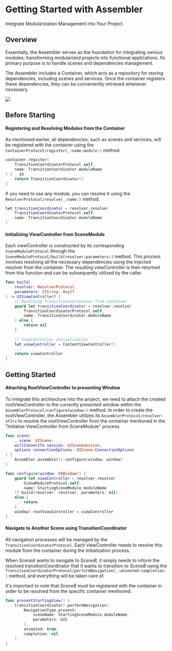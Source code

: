 # Getting Started with Assembler

Integrate Modularization Management into Your Project.

## Overview

Essentially, the Assembler serves as the foundation for integrating various modules, transforming modularized projects into functional applications. Its primary purpose is to handle scenes and dependencies management.

The Assembler includes a Container, which acts as a repository for storing dependencies, including scenes and services. Once the container registers these dependencies, they can be conveniently retrieved whenever necessary.

![](assembler-overview)

## Before Starting

#### Registering and Resolving Modules from the Container

As mentioned earlier, all dependencies, such as scenes and services, will be registered with the container using the ``ContainerProtocol/register(_:name:module:)`` method.

```swift
container.register(
	TransitionCoordinatorProtocol.self,
	name: TransitionCoordinator.moduleName
) { _ in
	return TransitionCoordinator()
}
```

If you need to use any module, you can resolve it using the ``ResolverProtocol/resolve(_:name:)`` method.

```swift
let transitionCoordinator = resolver.resolve(
	TransitionCoordinatorProtocol.self,
	name: TransitionCoordinator.moduleName
)
```

#### Initializing ViewController from SceneModule

Each viewController is constructed by its corresponding ``SceneModuleProtocol`` through the ``SceneModuleProtocol/build(resolver:parameters:)`` method. This process involves resolving all the necessary dependencies using the injected resolver from the container. The resulting viewController is then returned from this function and can be subsequently utilized by the caller.

```swift
func build(
	resolver: ResolverProtocol, 
	parameters: [String: Any]?
) -> UIViewController? {
	// Resolving TransitionCoordinator from Container
	guard let transitionCoordinator = resolver.resolve(
		TransitionCoordinatorProtocol.self,
		name: TransitionCoordinator.moduleName
	) else {
		return nil
	}
	
	// ViewController Initialization
	let viewController = ContentViewController()
	...
	return viewController
}
```

## Getting Started

#### Attaching RootViewController to presenting Window

To integrate this architecture into the project, we need to attach the created rootViewController to the currently presented window within the ``AssemblerProtocol/configure(window:)`` method. In order to create the rootViewController, the Assembler utilizes its ``AssemblerProtocol/resolver-5f2rv`` to resolve the rootViewController from the container mentioned in the "Initialize ViewController from SceneModule" process.

```swift
func scene(
	_ scene: UIScene,
	willConnectTo session: UISceneSession,
	options connectionOptions: UIScene.ConnectionOptions
) {
	Assembler.assembler().configure(window: window)
}
```

```swift
func configure(window: UIWindow?) {
	guard let viewController = resolver.resolve(
		SceneModuleProtocol.self,
		name: StartingSceneModule.moduleName
	)?.build(resolver: resolver, parameters: nil)
	else {
		return
	}
	window?.rootViewController = viewController
}
```

#### Navigate to Another Scene using TransitionCoordinator

All navigation processes will be managed by the ``TransitionCoordinatorProtocol``. Each viewController needs to resolve this module from the container during the initialization process. 

When *SceneA* wants to navigate to *SceneB*, it simply needs to inform the resolved transitionCoordinator that it wants to transition to *SceneB* using the ``TransitionCoordinatorProtocol/performNavigation(_:animated:completion:)`` method, and everything will be taken care of. 

It's important to note that *SceneB* must be registered with the container in order to be resolved from the specific container mentioned.

```swift
func presentStartingView() {
	transitionCoordinator?.performNavigation(
		NavigationType.present(
			sceneName: StartingSceneModule.moduleName,
			parameters: nil
		),
		animated: true,
		completion: nil
	)
}
```
